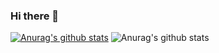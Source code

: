 ### Hi there 👋
[![Anurag's github stats](https://github-readme-stats.vercel.app/api?username=mfatihp)](https://github.com/anuraghazra/github-readme-stats)
![Anurag's github stats](https://github-readme-stats.vercel.app/api?username=mfatihp&show_icons=true&theme=radical)

<!--
**mfatihp/mfatihp** is a ✨ _special_ ✨ repository because its `README.md` (this file) appears on your GitHub profile.

Here are some ideas to get you started:

- 🔭 I’m currently working on ...
- 🌱 I’m currently learning ...
- 👯 I’m looking to collaborate on ...
- 🤔 I’m looking for help with ...
- 💬 Ask me about ...
- 📫 How to reach me: ...
- 😄 Pronouns: ...
- ⚡ Fun fact: ...
-->

